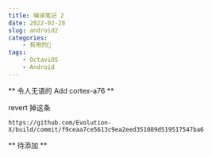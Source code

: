 ```yaml
---
title: 编译笔记 2
date: 2022-02-28
slug: android2
categories:
    - 有用的🌌
tags:
    - OctaviOS
    - Android
---
```


** 令人无语的 Add cortex-a76 **

revert 掉这条
```
https://github.com/Evolution-X/build/commit/f9ceaa7ce5613c9ea2eed351089d519517547ba6
```

** 待添加 **